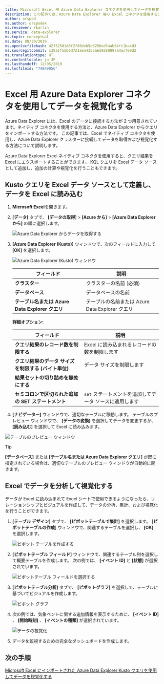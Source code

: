 ```yaml
---
title: Microsoft Excel 用 Azure Data Explorer コネクタを使用してデータを視覚化する
description: この記事では、Azure Data Explorer 用の Excel コネクタを使用する方法について説明します。
author: orspod
ms.author: orspodek
ms.reviewer: rkarlin
ms.service: data-explorer
ms.topic: conceptual
ms.date: 08/30/2019
ms.openlocfilehash: 42f52581d8f2f80deb5d6250ed54ab64fc1ba4d3
ms.sourcegitcommit: c38a1f55bed721aea4355a6d9289897a4ac769d2
ms.translationtype: HT
ms.contentlocale: ja-JP
ms.lasthandoff: 12/05/2019
ms.locfileid: "74849056"
---
```

# <a name="visualize-data-using-the-azure-data-explorer-connector-for-excel"></a>Excel 用 Azure Data Explorer コネクタを使用してデータを視覚化する

Azure Data Explorer には、Excel のデータに接続する方法が 2 つ用意されています。ネイティブ コネクタを使用する方法と、Azure Data Explorer からクエリをインポートする方法です。 この記事では、Excel でネイティブ コネクタを使用し、Azure Data Explorer クラスターに接続してデータを取得および視覚化する方法について説明します。

Azure Data Explorer Excel ネイティブ コネクタを使用すると、クエリ結果を Excel にエクスポートすることができます。 KQL クエリを Excel データ ソースとして追加し、追加の計算や視覚化を行うこともできます。

## <a name="define-kusto-query-as-an-excel-data-source-and-load-the-data-to-excel"></a>Kusto クエリを Excel データ ソースとして定義し、データを Excel に読み込む

1. **Microsoft Excel**を開きます。
1. **[データ]** タブで、 **[データの取得]**  >  **[Azure から]**  >  **[Azure Data Explorer から]** の順に選択します。

    ![Azure Data Explorer からデータを取得する](media/excel-connector/get-data-from-adx.png)

1. **[Azure Data Explorer (Kusto)]** ウィンドウで、次のフィールドに入力して **[OK]** を選択します。

    ![Azure Data Explorer (Kusto) ウィンドウ](media/excel-connector/adx-connection-window.png)
    
    |フィールド   |説明 |
    |---------|---------|
    |**クラスター**   |   クラスターの名前 (必須)      |    
    |**データベース**     |    データベースの名前      |    
    |**テーブル名または Azure Data Explorer クエリ**    |     テーブルの名前または Azure Data Explorer クエリ    | 
    
    **詳細オプション:**

     |フィールド   |説明 |
    |---------|---------|
    |**クエリ結果のレコード数を制限する**     |     Excel に読み込まれるレコードの数を制限します  |    
    |**クエリ結果のデータ サイズを制限する (バイト単位)**    |    データ サイズを制限します      |   
    |**結果セットの切り詰めを無効にする**    |         |      
    |**セミコロンで区切られた追加の SET ステートメント**    |    `set` ステートメントを追加してデータ ソースに適用します     |   

1.  **[ナビゲーター]** ウィンドウで、適切なテーブルに移動します。 テーブルのプレビュー ウィンドウで、 **[データの変換]** を選択してデータを変更するか、 **[読み込む]** を選択して Excel に読み込みます。

![テーブルのプレビュー ウィンドウ](media/excel-connector/navigate-table-preview-window.png)

   > [!TIP]
   > **[データベース]** または **[テーブル名または Azure Data Explorer クエリ]** が既に指定されている場合は、適切なテーブルのプレビュー ウィンドウが自動的に開きます。 

## <a name="analyze-and-visualize-data-in-excel"></a>Excel でデータを分析して視覚化する

データが Excel に読み込まれて Excel シートで使用できるようになったら、リレーションシップとビジュアルを作成して、データの分析、集計、および視覚化を行うことができます。 

1.  **[テーブル デザイン]** タブで、 **[ピボットテーブルで集計]** を選択します。 **[ピボットテーブルの作成]** ウィンドウで、関連するテーブルを選択し、 **[OK]** を選択します。

    ![ピボット テーブルを作成する](media/excel-connector/create-pivot-table.png)

1. **[ピボットテーブル フィールド]** ウィンドウで、関連するテーブル列を選択して概要テーブルを作成します。 次の例では、 **[イベント ID]** と **[状態]** が選択されています。
    
    ![ピボットテーブル フィールドを選択する](media/excel-connector/pivot-table-pick-fields.png)

1. **[ピボットテーブル分析]** タブで、 **[ピボットグラフ]** を選択して、テーブルに基づいてビジュアルを作成します。 

    ![ピボット グラフ](media/excel-connector/pivot-table-analyze-pivotchart.png)

1. 次の例では、気象ベントに関する追加情報を表示するために、 **[イベント ID]** 、 **[開始時刻]** 、 **[イベントの種類]** が選択されています。

    ![データの視覚化](media/excel-connector/visualize-excel-data.png)

1. データを監視するための完全なダッシュボードを作成します。

## <a name="next-steps"></a>次の手順

[Microsoft Excel にインポートされた Azure Data Explorer Kusto クエリを使用してデータを視覚化する](excel-blank-query.md)